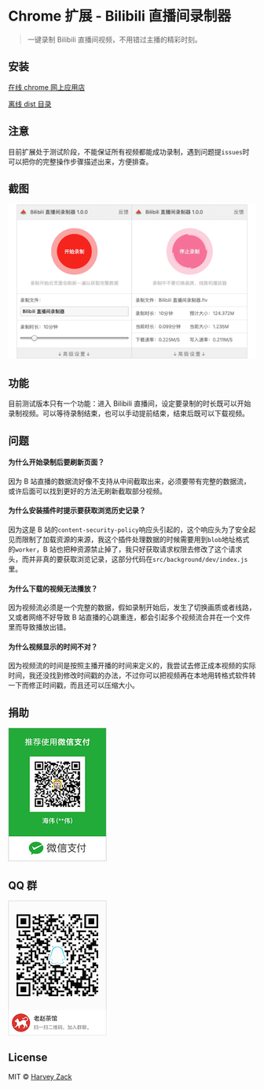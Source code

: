 # Chrome 扩展 - Bilibili 直播间录制器

> 一键录制 Bilibili 直播间视频，不用错过主播的精彩时刻。

## 安装

[在线 chrome 网上应用店](https://chrome.google.com/webstore/detail/nagmkdppcmenlcgelpgkjoknakghllml)

[离线 dist 目录](https://github.com/zhw2590582/bilibili-live-recorder/tree/master/dist)

## 注意

目前扩展处于测试阶段，不能保证所有视频都能成功录制，遇到问题提`issues`时可以把你的完整操作步骤描述出来，方便排查。

## 截图

![截图](./images/screenshot.png)

## 功能

目前测试版本只有一个功能：进入 Bilibili 直播间，设定要录制的时长既可以开始录制视频。可以等待录制结束，也可以手动提前结束，结束后既可以下载视频。

## 问题

#### 为什么开始录制后要刷新页面？

因为 B 站直播的数据流好像不支持从中间截取出来，必须要带有完整的数据流，或许后面可以找到更好的方法无刷新截取部分视频。

#### 为什么安装插件时提示要获取浏览历史记录？

因为这是 B 站的`content-security-policy`响应头引起的，这个响应头为了安全起见而限制了加载资源的来源，我这个插件处理数据的时候需要用到`blob`地址格式的`worker`，B 站也把种资源禁止掉了，我只好获取请求权限去修改了这个请求头，而并非真的要获取浏览记录，这部分代码在`src/background/dev/index.js`里。

#### 为什么下载的视频无法播放？

因为视频流必须是一个完整的数据，假如录制开始后，发生了切换画质或者线路，又或者网络不好导致 B 站直播的心跳重连，都会引起多个视频流合并在一个文件里而导致播放出错。

#### 为什么视频显示的时间不对？

因为视频流的时间是按照主播开播的时间来定义的，我尝试去修正成本视频的实际时间，我还没找到修改时间戳的办法，不过你可以把视频再在本地用转格式软件转一下而修正时间戳，而且还可以压缩大小。

## 捐助

![捐助](./images/wechatpay.jpg)

## QQ 群

![QQ 群](./images/qqgroup.png)

## License

MIT © [Harvey Zack](https://sleepy.im/)
